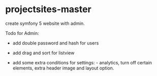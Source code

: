 # projectsites-master

create symfony 5 website with admin.


Todo for Admin:

- add double password and hash for users
- add drag and sort for listview

- add some extra conditions for settings: - analytics, turn off certain elements, extra header image and layout option.


